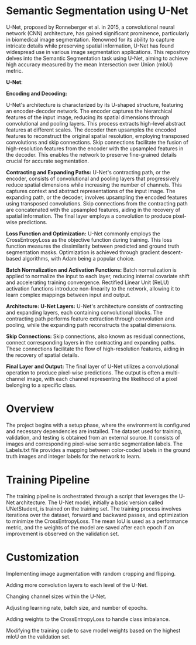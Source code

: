 # **Semantic Segmentation using U-Net**

U-Net, proposed by Ronneberger et al. in 2015, a convolutional neural network (CNN) architecture, has gained significant prominence, particularly in biomedical image segmentation. Renowned for its ability to capture intricate details while preserving spatial information, U-Net has found widespread use in various image segmentation applications. This repository delves into the Semantic Segmentation task using U-Net, aiming to achieve high accuracy measured by the mean Intersection over Union (mIoU) metric. 

**U-Net**:

**Encoding and Decoding:**

U-Net's architecture is characterized by its U-shaped structure, featuring an encoder-decoder network. The encoder captures the hierarchical features of the input image, reducing its spatial dimensions through convolutional and pooling layers. This process extracts high-level abstract features at different scales. The decoder then upsamples the encoded features to reconstruct the original spatial resolution, employing transposed convolutions and skip connections. Skip connections facilitate the fusion of high-resolution features from the encoder with the upsampled features in the decoder. This enables the network to preserve fine-grained details crucial for accurate segmentation.

**Contracting and Expanding Paths:**
U-Net's contracting path, or the encoder, consists of convolutional and pooling layers that progressively reduce spatial dimensions while increasing the number of channels. This captures context and abstract representations of the input image.
The expanding path, or the decoder, involves upsampling the encoded features using transposed convolutions. Skip connections from the contracting path are concatenated with the upsampled features, aiding in the recovery of spatial information. The final layer employs a convolution to produce pixel-wise predictions.

**Loss Function and Optimization:**
U-Net commonly employs the CrossEntropyLoss as the objective function during training. This loss function measures the dissimilarity between predicted and ground truth segmentation masks. Optimization is achieved through gradient descent-based algorithms, with Adam being a popular choice.

**Batch Normalization and Activation Functions:**
Batch normalization is applied to normalize the input to each layer, reducing internal covariate shift and accelerating training convergence. Rectified Linear Unit (ReLU) activation functions introduce non-linearity to the network, allowing it to learn complex mappings between input and output.

**Architecture:**
**U-Net Layers:**
U-Net's architecture consists of contracting and expanding layers, each containing convolutional blocks. The contracting path performs feature extraction through convolution and pooling, while the expanding path reconstructs the spatial dimensions.

**Skip Connections:**
Skip connections, also known as residual connections, connect corresponding layers in the contracting and expanding paths. These connections facilitate the flow of high-resolution features, aiding in the recovery of spatial details.

**Final Layer and Output:**
The final layer of U-Net utilizes a convolutional operation to produce pixel-wise predictions. The output is often a multi-channel image, with each channel representing the likelihood of a pixel belonging to a specific class.

# **Overview**

The project begins with a setup phase, where the environment is configured and necessary dependencies are installed. The dataset used for training, validation, and testing is obtained from an external source. It consists of images and corresponding pixel-wise semantic segmentation labels. The Labels.txt file provides a mapping between color-coded labels in the ground truth images and integer labels for the network to learn.

# **Training Pipeline**

The training pipeline is orchestrated through a script that leverages the U-Net architecture. The U-Net model, initially a basic version called UNetStudent, is trained on the training set. The training process involves iterations over the dataset, forward and backward passes, and optimization to minimize the CrossEntropyLoss. The mean IoU is used as a performance metric, and the weights of the model are saved after each epoch if an improvement is observed on the validation set.

# **Customization**
Implementing image augmentation with random cropping and flipping.

Adding more convolution layers to each level of the U-Net.

Changing channel sizes within the U-Net.

Adjusting learning rate, batch size, and number of epochs.

Adding weights to the CrossEntropyLoss to handle class imbalance.

Modifying the training code to save model weights based on the highest mIoU on the validation set.
